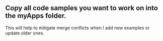 ## Copy all code samples you want to work on into the myApps folder.

This will help to mitigate merge conflicts when I add new examples or update older ones.
